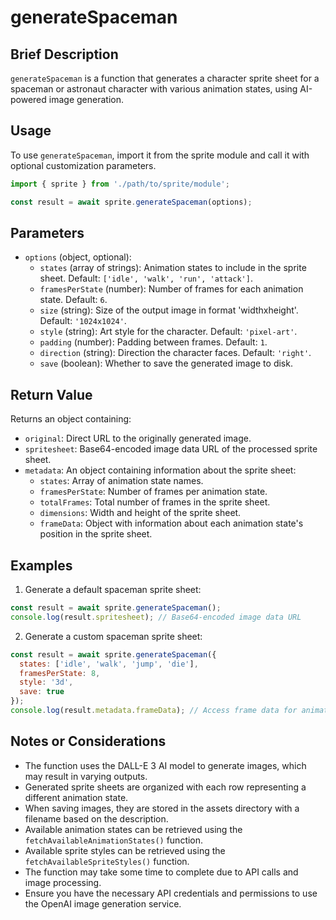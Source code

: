 # generateSpaceman

## Brief Description
`generateSpaceman` is a function that generates a character sprite sheet for a spaceman or astronaut character with various animation states, using AI-powered image generation.

## Usage
To use `generateSpaceman`, import it from the sprite module and call it with optional customization parameters.

```javascript
import { sprite } from './path/to/sprite/module';

const result = await sprite.generateSpaceman(options);
```

## Parameters
- `options` (object, optional):
  - `states` (array of strings): Animation states to include in the sprite sheet. Default: `['idle', 'walk', 'run', 'attack']`.
  - `framesPerState` (number): Number of frames for each animation state. Default: `6`.
  - `size` (string): Size of the output image in format 'widthxheight'. Default: `'1024x1024'`.
  - `style` (string): Art style for the character. Default: `'pixel-art'`.
  - `padding` (number): Padding between frames. Default: `1`.
  - `direction` (string): Direction the character faces. Default: `'right'`.
  - `save` (boolean): Whether to save the generated image to disk.

## Return Value
Returns an object containing:
- `original`: Direct URL to the originally generated image.
- `spritesheet`: Base64-encoded image data URL of the processed sprite sheet.
- `metadata`: An object containing information about the sprite sheet:
  - `states`: Array of animation state names.
  - `framesPerState`: Number of frames per animation state.
  - `totalFrames`: Total number of frames in the sprite sheet.
  - `dimensions`: Width and height of the sprite sheet.
  - `frameData`: Object with information about each animation state's position in the sprite sheet.

## Examples

1. Generate a default spaceman sprite sheet:
```javascript
const result = await sprite.generateSpaceman();
console.log(result.spritesheet); // Base64-encoded image data URL
```

2. Generate a custom spaceman sprite sheet:
```javascript
const result = await sprite.generateSpaceman({
  states: ['idle', 'walk', 'jump', 'die'],
  framesPerState: 8,
  style: '3d',
  save: true
});
console.log(result.metadata.frameData); // Access frame data for animations
```

## Notes or Considerations
- The function uses the DALL-E 3 AI model to generate images, which may result in varying outputs.
- Generated sprite sheets are organized with each row representing a different animation state.
- When saving images, they are stored in the assets directory with a filename based on the description.
- Available animation states can be retrieved using the `fetchAvailableAnimationStates()` function.
- Available sprite styles can be retrieved using the `fetchAvailableSpriteStyles()` function.
- The function may take some time to complete due to API calls and image processing.
- Ensure you have the necessary API credentials and permissions to use the OpenAI image generation service.